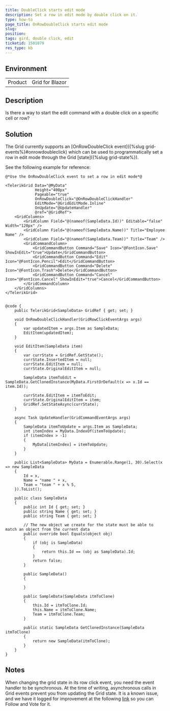 ```yaml
---
title: DoubleClick starts edit mode
description: Set a row in edit mode by double click on it.
type: how-to
page_title: OnRowDoubleClick starts edit mode
slug: 
position: 
tags: gird, double click, edit
ticketid: 1501079
res_type: kb
---
```


## Environment
<table>
	<tbody>
		<tr>
			<td>Product</td>
			<td>Grid for Blazor</td>
		</tr>
	</tbody>
</table>


## Description
Is there a way to start the edit command with a double click on a specific cell or row?

## Solution
The Grid currently supports an [OnRowDoubleClick event]({%slug grid-events%}#onrowdoubleclick) which can be used to programmatically set a row in edit mode through the Grid [state]({%slug grid-state%}). 

See the following example for reference:

````CSHTML
@*Use the OnRowDoubleClick event to set a row in edit mode*@ 

<TelerikGrid Data="@MyData"
             Height="400px"
             Pageable="true"
             OnRowDoubleClick="@OnRowDoubleClickHandler"
             EditMode="@GridEditMode.Inline"
             OnUpdate="@UpdateHandler"
             @ref="@GridRef">
    <GridColumns>
        <GridColumn Field="@(nameof(SampleData.Id))" Editable="false" Width="120px" />
        <GridColumn Field="@(nameof(SampleData.Name))" Title="Employee Name" />
        <GridColumn Field="@(nameof(SampleData.Team))" Title="Team" />
        <GridCommandColumn>
            <GridCommandButton Command="Save" Icon="@FontIcon.Save" ShowInEdit="true">Update</GridCommandButton>
            <GridCommandButton Command="Edit" Icon="@FontIcon.Pencil">Edit</GridCommandButton>
            <GridCommandButton Command="Delete" Icon="@FontIcon.Trash">Delete</GridCommandButton>
            <GridCommandButton Command="Cancel" Icon="@FontIcon.Cancel" ShowInEdit="true">Cancel</GridCommandButton>
        </GridCommandColumn>
    </GridColumns>
</TelerikGrid>


@code {
    public TelerikGrid<SampleData> GridRef { get; set; }

    void OnRowDoubleClickHandler(GridRowClickEventArgs args)
    {
        var updatedItem = args.Item as SampleData;
        EditItem(updatedItem);
    }

    void EditItem(SampleData item)
    {
        var currState = GridRef.GetState();
        currState.InsertedItem = null;
        currState.EditItem = null;
        currState.OriginalEditItem = null;

        SampleData itemToEdit = SampleData.GetClonedInstance(MyData.FirstOrDefault(x => x.Id == item.Id));

        currState.EditItem = itemToEdit;
        currState.OriginalEditItem = item;
        GridRef.SetStateAsync(currState);
    }

    async Task UpdateHandler(GridCommandEventArgs args)
    {
        SampleData itemToUpdate = args.Item as SampleData;
        int itemIndex = MyData.IndexOf(itemToUpdate);
        if (itemIndex > -1)
        {
            MyData[itemIndex] = itemToUpdate;
        }
    }

    public List<SampleData> MyData = Enumerable.Range(1, 30).Select(x => new SampleData
    {
        Id = x,
        Name = "name " + x,
        Team = "team " + x % 5,
    }).ToList();

    public class SampleData
    {
        public int Id { get; set; }
        public string Name { get; set; }
        public string Team { get; set; }

        // The new object we create for the state must be able to match an object from the current data
        public override bool Equals(object obj)
        {
            if (obj is SampleData)
            {
                return this.Id == (obj as SampleData).Id;
            }
            return false;
        }

        public SampleData()
        {

        }

        public SampleData(SampleData itmToClone)
        {
            this.Id = itmToClone.Id;
            this.Name = itmToClone.Name;
            Team = itmToClone.Team;
        }

        public static SampleData GetClonedInstance(SampleData itmToClone)
        {
            return new SampleData(itmToClone);
        }
    }
}
````


## Notes
When changing the grid state in its row click event, you need the event handler to be synchronous. At the time of writing, asynchronous calls in Grid events prevent you from updating the Grid state. It is a known issue, and we have it logged for improvement at the following [link](https://feedback.telerik.com/blazor/1486285-async-calls-in-grid-events-prevent-you-from-updating-the-grid-state) so you can Follow and Vote for it.
